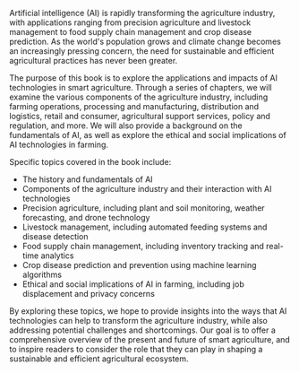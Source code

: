 
Artificial intelligence (AI) is rapidly transforming the agriculture industry, with applications ranging from precision agriculture and livestock management to food supply chain management and crop disease prediction. As the world's population grows and climate change becomes an increasingly pressing concern, the need for sustainable and efficient agricultural practices has never been greater.

The purpose of this book is to explore the applications and impacts of AI technologies in smart agriculture. Through a series of chapters, we will examine the various components of the agriculture industry, including farming operations, processing and manufacturing, distribution and logistics, retail and consumer, agricultural support services, policy and regulation, and more. We will also provide a background on the fundamentals of AI, as well as explore the ethical and social implications of AI technologies in farming.

Specific topics covered in the book include:

* The history and fundamentals of AI
* Components of the agriculture industry and their interaction with AI technologies
* Precision agriculture, including plant and soil monitoring, weather forecasting, and drone technology
* Livestock management, including automated feeding systems and disease detection
* Food supply chain management, including inventory tracking and real-time analytics
* Crop disease prediction and prevention using machine learning algorithms
* Ethical and social implications of AI in farming, including job displacement and privacy concerns

By exploring these topics, we hope to provide insights into the ways that AI technologies can help to transform the agriculture industry, while also addressing potential challenges and shortcomings. Our goal is to offer a comprehensive overview of the present and future of smart agriculture, and to inspire readers to consider the role that they can play in shaping a sustainable and efficient agricultural ecosystem.
